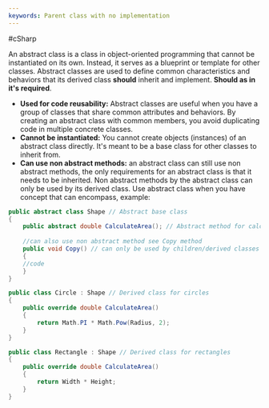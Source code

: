 ```yaml
---
keywords: Parent class with no implementation
---
```

#cSharp 

An abstract class is a class in object-oriented programming that cannot be instantiated on its own. Instead, it serves as a blueprint or template for other classes. Abstract classes are used to define common characteristics and behaviors that its derived class **should** inherit and implement. **Should as in it's required**.
- **Used for code reusability:** Abstract classes are useful when you have a group of classes that share common attributes and behaviors. By creating an abstract class with common members, you avoid duplicating code in multiple concrete classes.
- **Cannot be instantiated:** You cannot create objects (instances) of an abstract class directly. It's meant to be a base class for other classes to inherit from.
- **Can use non abstract methods:** an abstract class can still use non abstract methods, the only requirements for an abstract class is that it needs to be inherited. Non abstract methods by the abstract class can only be used by its derived class.
Use abstract class when you have concept that can encompass, example:
```c#
public abstract class Shape // Abstract base class
{
    public abstract double CalculateArea(); // Abstract method for calculating area
    
	//can also use non abstract method see Copy method
	public void Copy() // can only be used by children/derived classes
	{ 
	//code
	}
}

public class Circle : Shape // Derived class for circles
{
    public override double CalculateArea()
    {
        return Math.PI * Math.Pow(Radius, 2);
    }
}

public class Rectangle : Shape // Derived class for rectangles
{
    public override double CalculateArea()
    {
        return Width * Height;
    }
}
```
